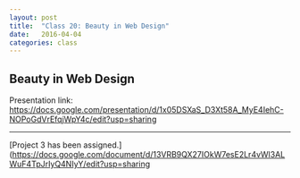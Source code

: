```yaml
---
layout: post
title:  "Class 20: Beauty in Web Design"
date:   2016-04-04
categories: class
---
```


## Beauty in Web Design
Presentation link: https://docs.google.com/presentation/d/1x05DSXaS_D3Xt58A_MyE4IehC-NOPoGdVrEfqjWpY4c/edit?usp=sharing

---

[Project 3 has been assigned.](https://docs.google.com/document/d/13VRB9QX27IOkW7esE2Lr4vWl3ALWuF4TpJrIyQ4NIyY/edit?usp=sharing
